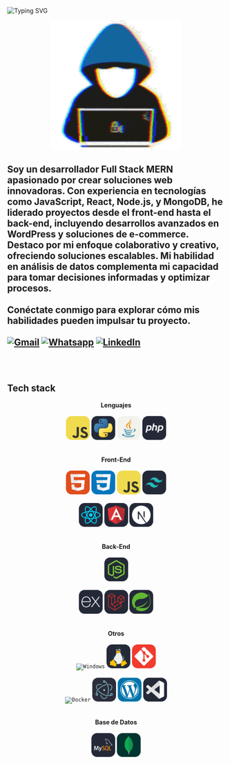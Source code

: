   ![Typing SVG](https://readme-typing-svg.herokuapp.com/?color=02D9F7FF&size=35&center=true&vCenter=true&width=1000&lines=/SC/)
<div align="center">
  <picture><img src = "https://github.com/0xAbdulKhalid/0xAbdulKhalid/raw/main/assets/mdImages/about_me.gif" width = 300px ></picture>
</div>
<h2>
  Soy un desarrollador Full Stack MERN apasionado por crear soluciones web innovadoras. Con experiencia en tecnologías como JavaScript, React, Node.js, y MongoDB, he liderado proyectos desde el front-end hasta el back-end, incluyendo desarrollos avanzados en WordPress y soluciones de e-commerce.<br>Destaco por mi enfoque colaborativo y creativo, ofreciendo soluciones escalables. Mi habilidad en análisis de datos complementa mi capacidad para tomar decisiones informadas y optimizar procesos. <br><br>Conéctate conmigo para explorar cómo mis habilidades pueden impulsar tu proyecto.<br><br>
  	<a href="mailto:hola@samuelcandia.com"><img img src="https://img.shields.io/badge/email-%23EA4335.svg?style=plastic&logo=gmail&logoColor=white" alt="Gmail" width = 80px/></a>
  	<a href="https://wa.me/595975131240"><img src="https://img.shields.io/badge/whatsapp-%2325D366.svg?style=plastic&logo=whatsapp&logoColor=white" alt="Whatsapp" width = 110px/></a>
  	<a href="https://www.linkedin.com/in/samuel-candia/"><img src="https://img.shields.io/badge/linkedin-%230A66C2.svg?style=plastic&logo=linkedin&logoColor=white" alt="LinkedIn" width = 100px/></a>
</h2>  <br>  <br>
<h2>Tech stack</h2>
<div align="center">
  <b>Lenguajes</b>
  <br>
  <br>
  <code><img src="https://github.com/tandpfun/skill-icons/blob/main/icons/JavaScript.svg" alt="JavaScript" height="55" title="JavaScript"/></code>
  <code><img src="https://github.com/tandpfun/skill-icons/blob/main/icons/Python-Dark.svg" alt="Python" height="55"  title="Python"/></code>
  <code><img src="https://github.com/tandpfun/skill-icons/blob/main/icons/Java-Light.svg" alt="Java" height="55" title="Java"/></code>
  <code><img src="https://github.com/tandpfun/skill-icons/blob/main/icons/PHP-Dark.svg" height="55" title="PHP"/></code>

</div>
<br>
<br>
<div align="center">
  <b>Front-End</b>
  <br>
  <br>
  <code><img src="https://github.com/tandpfun/skill-icons/blob/main/icons/HTML.svg" alt="HTML" height="55" title="HTML"/></code>
  <code><img src="https://github.com/tandpfun/skill-icons/blob/main/icons/CSS.svg" alt="CSS" height="55" title="CSS"/></code>
  <code><img src="https://github.com/tandpfun/skill-icons/blob/main/icons/JavaScript.svg" alt="JavaScript" height="55" title="JavaScript"/></code>
  <code><img src="https://github.com/tandpfun/skill-icons/blob/main/icons/TailwindCSS-Dark.svg" alt="TailwindCSS" height="55" title="TailwindCSS"/></code>
  <br>
  <br>
  <code><img src="https://github.com/tandpfun/skill-icons/blob/main/icons/React-Dark.svg" alt="ReactJS" height="55" title="ReactJS"/></code>
  <code><img src="https://github.com/tandpfun/skill-icons/blob/main/icons/Angular-Dark.svg" alt="Angular" height="55" title="Angular"/></code>
  <code><img src="https://github.com/tandpfun/skill-icons/blob/main/icons/NextJS-Dark.svg" alt="NextJS" height="55" title="NextJS"/></code>

</div>
<br>
<br>
<div align="center">
  <b>Back-End</b>
  <br>
  <br>
  <code><img src="https://github.com/tandpfun/skill-icons/blob/main/icons/NodeJS-Dark.svg" alt="NodeJS" height="55" title="NextJS"/></code>
  <br>
  <br>
    <code><img src="https://github.com/tandpfun/skill-icons/blob/main/icons/ExpressJS-Dark.svg" alt="ExpressJS" height="55" title="ExpressJS"/></code>
    <code><img src="https://github.com/tandpfun/skill-icons/blob/main/icons/Laravel-Dark.svg" alt="Laravel" height="55" title="Laravel"/></code>
    <code><img src="https://github.com/tandpfun/skill-icons/blob/main/icons/Spring-Dark.svg" alt="Spring" height="55" title="Spring"/></code>
</div>
<br>
<br>
<div align="center">
  <b>Otros</b>
  <br>
  <br>
  <code><img src="https://github.com/oHTGo/oHTGo/blob/main/images/windows.svg" alt="Windows" height="55"/></code>
  <code><img src="https://github.com/tandpfun/skill-icons/blob/main/icons/Linux-Dark.svg" alt="Linux" height="55" title="Linux"/></code>
  <code><img src="https://github.com/tandpfun/skill-icons/blob/main/icons/Git.svg" alt="Git" height="55" title="Git"/></code>
  <br>
  <br>
  <code><img src="https://github.com/oHTGo/oHTGo/blob/main/images/docker.svg" alt="Docker" height="55" title="Docker"/></code>
  <code><img src="https://github.com/tandpfun/skill-icons/blob/main/icons/Electron.svg" alt="Electron" height="55" title="Electron"/></code>
  <code><img src="https://github.com/tandpfun/skill-icons/blob/main/icons/Wordpress.svg" alt="Wordpress" height="55" title="Wordpress"/></code>
  <code><img src="https://github.com/tandpfun/skill-icons/blob/main/icons/VSCode-Dark.svg" alt="VSCode" height="55" title="VSCode"/></code>
</div>
<br>
<br>
<div align="center">
  <b>Base de Datos</b>
  <br>
  <br>
  <code><img src="https://github.com/tandpfun/skill-icons/blob/main/icons/MySQL-Dark.svg" alt="MySQL" height="55" title="MySQL"/></code>
  <code><img src="https://github.com/tandpfun/skill-icons/blob/main/icons/MongoDB.svg" alt="MongoDB" height="55" title="MongoDB"/></code>
</div>
  <br>  <br>

